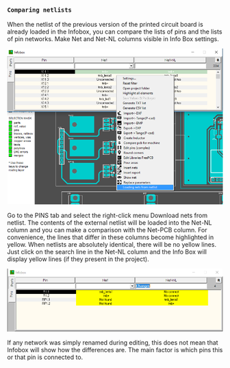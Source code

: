 ### `Comparing netlists`

When the netlist of the previous version of the printed circuit board is already loaded in the Infobox, you can compare the lists of pins and the lists of pin networks. Make Net and Net-NL columns visible in Info Box settings.

![](pictures/cmp_pins1.png)

Go to the PINS tab and select the right-click menu Download nets from netlist. The contents of the external netlist will be loaded into the Net-NL column and you can make a comparison with the Net-PCB column. For convenience, the lines that differ in these columns become highlighted in yellow. When netlists are absolutely identical, there will be no yellow lines. Just click on the search line in the Net-NL column and the Info Box will display yellow lines (if they present in the project).

![](pictures/cmp_pins2.png)

If any network was simply renamed during editing, this does not mean that Infobox will show how the differences are. The main factor is which pins this or that pin is connected to.
